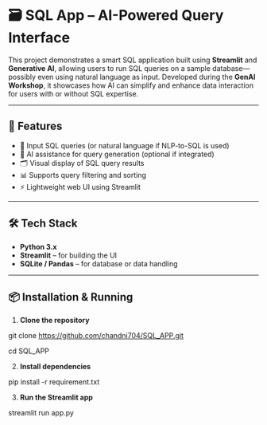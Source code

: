 # 🗃️ SQL App – AI-Powered Query Interface

This project demonstrates a smart SQL application built using **Streamlit** and **Generative AI**, allowing users to run SQL queries on a sample database—possibly even using natural language as input. Developed during the **GenAI Workshop**, it showcases how AI can simplify and enhance data interaction for users with or without SQL expertise.

---

## 🚀 Features

- 💬 Input SQL queries (or natural language if NLP-to-SQL is used)
- 🧠 AI assistance for query generation (optional if integrated)
- 🗂️ Visual display of SQL query results
- 📊 Supports query filtering and sorting
- ⚡ Lightweight web UI using Streamlit


---

## 🛠️ Tech Stack

- **Python 3.x**
- **Streamlit** – for building the UI
- **SQLite / Pandas** – for database or data handling

---

## 📦 Installation & Running

1. **Clone the repository**

git clone https://github.com/chandni704/SQL_APP.git

cd SQL_APP

2. **Install dependencies**

pip install -r requirement.txt

3. **Run the Streamlit app**

streamlit run app.py

